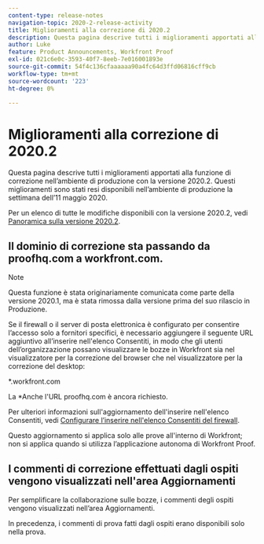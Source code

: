 ```yaml
---
content-type: release-notes
navigation-topic: 2020-2-release-activity
title: Miglioramenti alla correzione di 2020.2
description: Questa pagina descrive tutti i miglioramenti apportati alla funzione di correzione nell’ambiente di produzione con la versione 2020.2. Questi miglioramenti sono stati resi disponibili nell’ambiente di produzione la settimana dell’11 maggio 2020.
author: Luke
feature: Product Announcements, Workfront Proof
exl-id: 021c6e0c-3593-40f7-8eeb-7e016001893e
source-git-commit: 54f4c136cfaaaaaa90a4fc64d3ffd06816cff9cb
workflow-type: tm+mt
source-wordcount: '223'
ht-degree: 0%

---
```


# Miglioramenti alla correzione di 2020.2

Questa pagina descrive tutti i miglioramenti apportati alla funzione di correzione nell’ambiente di produzione con la versione 2020.2. Questi miglioramenti sono stati resi disponibili nell’ambiente di produzione la settimana dell’11 maggio 2020.

Per un elenco di tutte le modifiche disponibili con la versione 2020.2, vedi [Panoramica sulla versione 2020.2](../../../product-announcements/product-releases/2020.2.-release-activity/2020.2-release-overview.md).

## Il dominio di correzione sta passando da proofhq.com a workfront.com.

>[!NOTE]
>
>Questa funzione è stata originariamente comunicata come parte della versione 2020.1, ma è stata rimossa dalla versione prima del suo rilascio in Produzione.

Se il firewall o il server di posta elettronica è configurato per consentire l’accesso solo a fornitori specifici, è necessario aggiungere il seguente URL aggiuntivo all’inserire nell&#39;elenco Consentiti, in modo che gli utenti dell’organizzazione possano visualizzare le bozze in Workfront sia nel visualizzatore per la correzione del browser che nel visualizzatore per la correzione del desktop:

&#42;.workfront.com

La &#42;Anche l&#39;URL proofhq.com è ancora richiesto.

Per ulteriori informazioni sull&#39;aggiornamento dell&#39;inserire nell&#39;elenco Consentiti, vedi [Configurare l’inserire nell&#39;elenco Consentiti del firewall](../../../administration-and-setup/get-started-wf-administration/configure-your-firewall.md).

Questo aggiornamento si applica solo alle prove all&#39;interno di Workfront; non si applica quando si utilizza l’applicazione autonoma di Workfront Proof.

## I commenti di correzione effettuati dagli ospiti vengono visualizzati nell&#39;area Aggiornamenti

Per semplificare la collaborazione sulle bozze, i commenti degli ospiti vengono visualizzati nell’area Aggiornamenti.

In precedenza, i commenti di prova fatti dagli ospiti erano disponibili solo nella prova.
